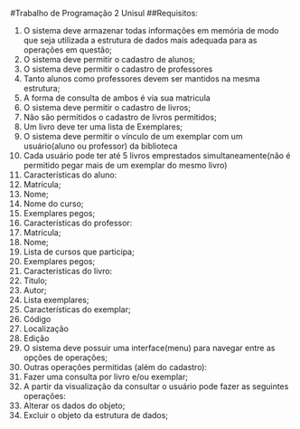 #Trabalho de Programação 2 Unisul
##Requisitos:
1. O sistema deve armazenar todas informações em 
memória de modo que seja utilizada a estrutura 
de dados mais adequada para as operações em 
questão;
2. O sistema deve permitir o cadastro de alunos;
3. O sistema deve permitir o cadastro de professores
 1. Tanto alunos como professores devem ser mantidos na 
mesma estrutura;
 2. A forma de consulta de ambos é via sua matricula
4. O sistema deve permitir o cadastro de livros;
 1. Não são permitidos  o cadastro de livros permitidos;
 2. Um livro deve ter uma lista de Exemplares;
5. O sistema deve permitir o vínculo de um exemplar com um usuário(aluno ou professor) da biblioteca
 1. Cada usuário pode ter até 5 livros emprestados simultaneamente(não é permitido pegar mais de um exemplar do mesmo livro)
6. Características do aluno:
 1. Matrícula;
 2. Nome;
 3. Nome do curso;
 4. Exemplares pegos;
7. Características do professor:
 1. Matrícula;
 2. Nome;
 3. Lista de cursos que participa;
 4. Exemplares pegos;
8. Características do livro:
 1. Titulo;
 2. Autor;
 3. Lista exemplares;
9. Características do exemplar;
 1. Código
 2. Localização
 3. Edição
10. O sistema deve possuir uma interface(menu) para navegar entre as opções de operações; 
11. Outras operações permitidas (além do cadastro):
 1. Fazer uma consulta por livro e/ou exemplar;
 2. A partir da visualização da consultar o usuário pode fazer as seguintes operações:
  1. Alterar os dados do objeto;
  2. Excluir o objeto da estrutura de dados;